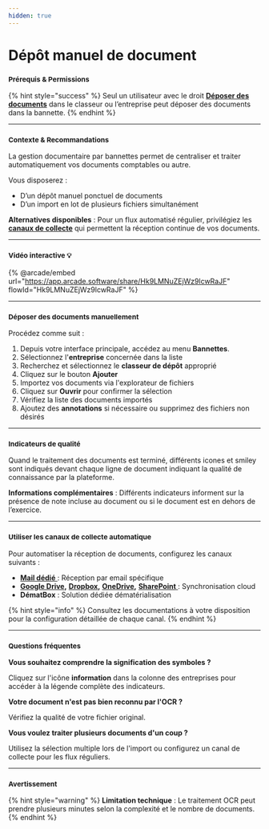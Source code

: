 ```yaml
---
hidden: true
---
```


# Dépôt manuel de document

### <sup>**Prérequis & Permissions**</sup>

{% hint style="success" %}
Seul un utilisateur avec le droit [**Déposer des documents**](../administration/detail-des-droits.md) dans le classeur ou l’entreprise peut déposer des documents dans la bannette.
{% endhint %}

***

### <sup>**Contexte & Recommandations**</sup>

La gestion documentaire par bannettes permet de centraliser et traiter automatiquement vos documents comptables ou autre.

Vous disposerez :

* D’un dépôt manuel ponctuel de documents
* D’un import en lot de plusieurs fichiers simultanément

**Alternatives disponibles** : Pour un flux automatisé régulier, privilégiez les [**canaux de collecte**](../collecte-automatique/) qui permettent la réception continue de vos documents.

***

### <sup>**Vidéo interactive** 💡</sup>

{% @arcade/embed url="https://app.arcade.software/share/Hk9LMNuZEjWz9lcwRaJF" flowId="Hk9LMNuZEjWz9lcwRaJF" %}

***

### <sup>**Déposer des documents manuellement**</sup>

Procédez comme suit :

1. Depuis votre interface principale, accédez au menu **Bannettes**.
2. Sélectionnez l'**entreprise** concernée dans la liste
3. Recherchez et sélectionnez le **classeur de dépôt** approprié
4. Cliquez sur le bouton **Ajouter**
5. Importez vos documents via l'explorateur de fichiers
6. Cliquez sur **Ouvrir** pour confirmer la sélection
7. Vérifiez la liste des documents importés
8. Ajoutez des **annotations** si nécessaire ou supprimez des fichiers non désirés

***

### <sup>**Indicateurs de qualité**</sup>

Quand le traitement des documents est terminé, différents icones et smiley sont indiqués devant chaque ligne de document indiquant la qualité de connaissance par la plateforme.

**Informations complémentaires** : Différents indicateurs informent sur la présence de note incluse au document ou si le document est en dehors de l’exercice.

***

### <sup>**Utiliser les canaux de collecte automatique**</sup>

Pour automatiser la réception de documents, configurez les canaux suivants :

* [**Mail dédié** ](../collecte-automatique/parametrage-mail-dedie.md): Réception par email spécifique
* [**Google Drive**](../collecte-automatique/parametrage-google-drive.md)**,** [**Dropbox**](../collecte-automatique/parametrage-dropbox.md)**,** [**OneDrive**](../collecte-automatique/parametrage-onedrive.md)**,** [**SharePoint** ](../collecte-automatique/parametrage-sharepoint.md): Synchronisation cloud
* **DématBox** : Solution dédiée dématérialisation

{% hint style="info" %}
Consultez les documentations à votre disposition pour la configuration détaillée de chaque canal.
{% endhint %}

***

### <sup>**Questions fréquentes**</sup>

**Vous souhaitez comprendre la signification des symboles ?**

Cliquez sur l'icône **information** dans la colonne des entreprises pour accéder à la légende complète des indicateurs.

**Votre document n'est pas bien reconnu par l'OCR ?**

Vérifiez la qualité de votre fichier original.

**Vous voulez traiter plusieurs documents d'un coup ?**

Utilisez la sélection multiple lors de l'import ou configurez un canal de collecte pour les flux réguliers.

***

### <sup>**Avertissement**</sup>

{% hint style="warning" %}
**Limitation technique** : Le traitement OCR peut prendre plusieurs minutes selon la complexité et le nombre de documents.
{% endhint %}
